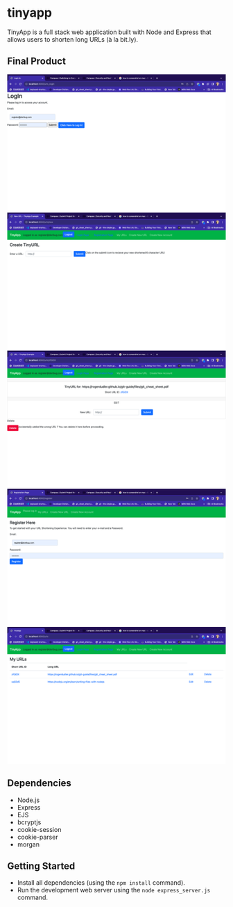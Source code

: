 # tinyapp
TinyApp is a full stack web application built with Node and Express that allows users to shorten long URLs (à la bit.ly).

## Final Product

!["Login Page"](https://github.com/Kershia1/tinyapp/blob/main/docs/urls-login.png)
!["URL Shortening Page"](https://github.com/Kershia1/tinyapp/blob/main/docs/urls-new.png)
!["Delete feature added to the shortening page."](https://github.com/Kershia1/tinyapp/blob/main/docs/urls-new%20delete%20feature.png)
!["Registration Page"](https://github.com/Kershia1/tinyapp/blob/main/docs/urls-register.png)
!["Main Page with a list of shortened URLs."](https://github.com/Kershia1/tinyapp/blob/main/docs/urls-show.png)

## Dependencies

- Node.js
- Express
- EJS
- bcryptjs
- cookie-session
- cookie-parser
- morgan

## Getting Started

- Install all dependencies (using the `npm install` command).
- Run the development web server using the `node express_server.js` command.